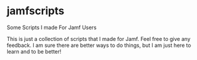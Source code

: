 # jamfscripts
Some Scripts I made For Jamf Users


This is just a collection of scripts that I made for Jamf. Feel free to give any feedback. I am sure there are better ways to do things, but I am just here to learn and to be better! 
